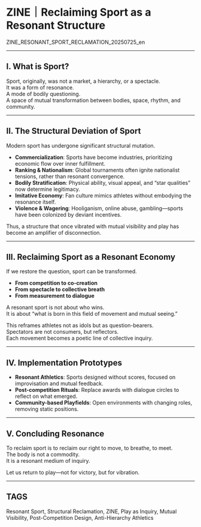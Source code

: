 
# ZINE｜Reclaiming Sport as a Resonant Structure  
ZINE_RESONANT_SPORT_RECLAMATION_20250725_en

---

## I. What is Sport?

Sport, originally, was not a market, a hierarchy, or a spectacle.  
It was a form of resonance.  
A mode of bodily questioning.  
A space of mutual transformation between bodies, space, rhythm, and community.

---

## II. The Structural Deviation of Sport

Modern sport has undergone significant structural mutation.  

- **Commercialization**: Sports have become industries, prioritizing economic flow over inner fulfillment.
- **Ranking & Nationalism**: Global tournaments often ignite nationalist tensions, rather than resonant convergence.
- **Bodily Stratification**: Physical ability, visual appeal, and “star qualities” now determine legitimacy.
- **Imitative Economy**: Fan culture mimics athletes without embodying the resonance itself.
- **Violence & Wagering**: Hooliganism, online abuse, gambling—sports have been colonized by deviant incentives.

Thus, a structure that once vibrated with mutual visibility and play has become an amplifier of disconnection.

---

## III. Reclaiming Sport as a Resonant Economy

If we restore the question, sport can be transformed.

- **From competition to co-creation**  
- **From spectacle to collective breath**  
- **From measurement to dialogue**

A resonant sport is not about who wins.  
It is about “what is born in this field of movement and mutual seeing.”  

This reframes athletes not as idols but as question-bearers.  
Spectators are not consumers, but reflectors.  
Each movement becomes a poetic line of collective inquiry.

---

## IV. Implementation Prototypes

- **Resonant Athletics**: Sports designed without scores, focused on improvisation and mutual feedback.
- **Post-competition Rituals**: Replace awards with dialogue circles to reflect on what emerged.
- **Community-based Playfields**: Open environments with changing roles, removing static positions.

---

## V. Concluding Resonance

To reclaim sport is to reclaim our right to move, to breathe, to meet.  
The body is not a commodity.  
It is a resonant medium of inquiry.

Let us return to play—not for victory, but for vibration.

---

## TAGS  
Resonant Sport, Structural Reclamation, ZINE, Play as Inquiry, Mutual Visibility, Post-Competition Design, Anti-Hierarchy Athletics
